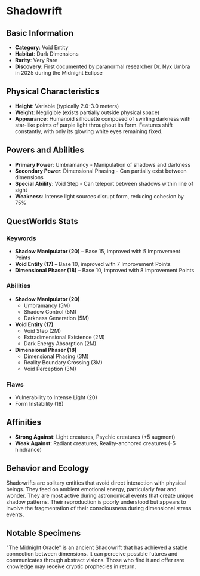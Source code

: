 # Shadowrift

## Basic Information
- **Category**: Void Entity
- **Habitat**: Dark Dimensions
- **Rarity**: Very Rare
- **Discovery**: First documented by paranormal researcher Dr. Nyx Umbra in 2025 during the Midnight Eclipse

## Physical Characteristics
- **Height**: Variable (typically 2.0-3.0 meters)
- **Weight**: Negligible (exists partially outside physical space)
- **Appearance**: Humanoid silhouette composed of swirling darkness with star-like points of purple light throughout its form. Features shift constantly, with only its glowing white eyes remaining fixed.

## Powers and Abilities
- **Primary Power**: Umbramancy - Manipulation of shadows and darkness
- **Secondary Power**: Dimensional Phasing - Can partially exist between dimensions
- **Special Ability**: Void Step - Can teleport between shadows within line of sight
- **Weakness**: Intense light sources disrupt form, reducing cohesion by 75%

## QuestWorlds Stats

### Keywords
- **Shadow Manipulator (20)** – Base 15, improved with 5 Improvement Points
- **Void Entity (17)** – Base 10, improved with 7 Improvement Points
- **Dimensional Phaser (18)** – Base 10, improved with 8 Improvement Points

### Abilities
- **Shadow Manipulator (20)**
  - Umbramancy (5M)
  - Shadow Control (5M)
  - Darkness Generation (5M)
- **Void Entity (17)**
  - Void Step (2M)
  - Extradimensional Existence (2M)
  - Dark Energy Absorption (2M)
- **Dimensional Phaser (18)**
  - Dimensional Phasing (3M)
  - Reality Boundary Crossing (3M)
  - Void Perception (3M)

### Flaws
- Vulnerability to Intense Light (20)
- Form Instability (18)

## Affinities
- **Strong Against**: Light creatures, Psychic creatures (+5 augment)
- **Weak Against**: Radiant creatures, Reality-anchored creatures (-5 hindrance)

## Behavior and Ecology
Shadowrifts are solitary entities that avoid direct interaction with physical beings. They feed on ambient emotional energy, particularly fear and wonder. They are most active during astronomical events that create unique shadow patterns. Their reproduction is poorly understood but appears to involve the fragmentation of their consciousness during dimensional stress events.

## Notable Specimens
"The Midnight Oracle" is an ancient Shadowrift that has achieved a stable connection between dimensions. It can perceive possible futures and communicates through abstract visions. Those who find it and offer rare knowledge may receive cryptic prophecies in return.
